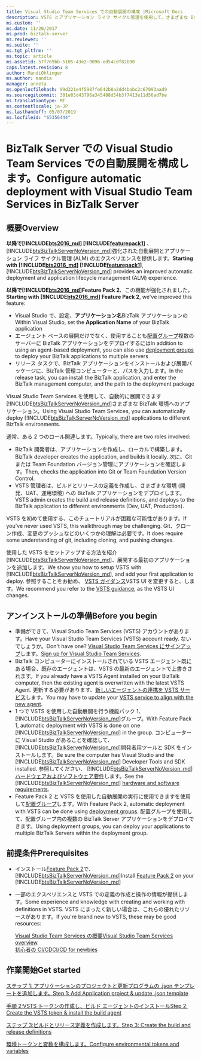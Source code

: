 ```yaml
---
title: Visual Studio Team Services での自動展開の構成 |Microsoft Docs
description: VSTS とアプリケーション ライフ サイクル管理を使用して、さまざまな BizTalk 環境にアプリケーションをデプロイする BizTalk Feature Pack のインストールします。
ms.custom: ''
ms.date: 11/20/2017
ms.prod: biztalk-server
ms.reviewer: ''
ms.suite: ''
ms.tgt_pltfrm: ''
ms.topic: article
ms.assetid: 57f769bb-5105-43e2-9096-ed54cdf82b90
caps.latest.revision: 8
author: MandiOhlinger
ms.author: mandia
manager: anneta
ms.openlocfilehash: 99d321e4f5987fe642b8a2dd4babc2c67093aad9
ms.sourcegitcommit: 381e83d43796a345488d54b3f7413e11d56ad7be
ms.translationtype: MT
ms.contentlocale: ja-JP
ms.lasthandoff: 05/07/2019
ms.locfileid: "65356444"
---
```

# <a name="configure-automatic-deployment-with-visual-studio-team-services-in-biztalk-server"></a><span data-ttu-id="b0abf-103">BizTalk Server での Visual Studio Team Services での自動展開を構成します。</span><span class="sxs-lookup"><span data-stu-id="b0abf-103">Configure automatic deployment with Visual Studio Team Services in BizTalk Server</span></span>

## <a name="overview"></a><span data-ttu-id="b0abf-104">概要</span><span class="sxs-lookup"><span data-stu-id="b0abf-104">Overview</span></span>

<span data-ttu-id="b0abf-105">**以降で[!INCLUDE[bts2016_md](../includes/bts2016-md.md)] [!INCLUDE[featurepack1](../includes/featurepack1.md)]** 、[!INCLUDE[btsBizTalkServerNoVersion_md](../includes/btsbiztalkservernoversion-md.md)]強化された自動展開とアプリケーション ライフ サイクル管理 (ALM) のエクスペリエンスを提供します。</span><span class="sxs-lookup"><span data-stu-id="b0abf-105">**Starting with [!INCLUDE[bts2016_md](../includes/bts2016-md.md)] [!INCLUDE[featurepack1](../includes/featurepack1.md)]**, [!INCLUDE[btsBizTalkServerNoVersion_md](../includes/btsbiztalkservernoversion-md.md)] provides an improved automatic deployment and application lifecycle management (ALM) experience.</span></span> 

<span data-ttu-id="b0abf-106">**以降で[!INCLUDE[bts2016_md](../includes/bts2016-md.md)]Feature Pack 2**、この機能が強化されました。</span><span class="sxs-lookup"><span data-stu-id="b0abf-106">**Starting with [!INCLUDE[bts2016_md](../includes/bts2016-md.md)] Feature Pack 2**, we've improved this feature:</span></span>

* <span data-ttu-id="b0abf-107">Visual Studio で、設定、**アプリケーション名**BizTalk アプリケーションの</span><span class="sxs-lookup"><span data-stu-id="b0abf-107">Within Visual Studio, set the **Application Name** of your BizTalk application</span></span>
* <span data-ttu-id="b0abf-108">エージェント ベースの展開だけでなく、使用することも[配置グループ](https://docs.microsoft.com/vsts/build-release/concepts/definitions/release/deployment-groups/index)複数のサーバーに BizTalk アプリケーションをデプロイするには</span><span class="sxs-lookup"><span data-stu-id="b0abf-108">In addition to using an agent-based deployment, you can also use [deployment groups](https://docs.microsoft.com/vsts/build-release/concepts/definitions/release/deployment-groups/index) to deploy your BizTalk applications to multiple servers</span></span>
* <span data-ttu-id="b0abf-109">リリース タスクで、BizTalk アプリケーションをインストールおよび展開パッケージに、BizTalk 管理コンピューターと、パスを入力します。</span><span class="sxs-lookup"><span data-stu-id="b0abf-109">In the release task, you can install the BizTalk application, and enter the BizTalk management computer, and the path to the deployment package</span></span>

<span data-ttu-id="b0abf-110">Visual Studio Team Services を使用して、自動的に展開できます[!INCLUDE[btsBizTalkServerNoVersion_md](../includes/btsbiztalkservernoversion-md.md)]さまざまな BizTalk 環境へのアプリケーション。</span><span class="sxs-lookup"><span data-stu-id="b0abf-110">Using Visual Studio Team Services, you can automatically deploy [!INCLUDE[btsBizTalkServerNoVersion_md](../includes/btsbiztalkservernoversion-md.md)] applications to different BizTalk environments.</span></span> 

<span data-ttu-id="b0abf-111">通常、ある 2 つのロール関連します。</span><span class="sxs-lookup"><span data-stu-id="b0abf-111">Typically, there are two roles involved:</span></span>

- <span data-ttu-id="b0abf-112">BizTalk 開発者は、アプリケーションを作成し、ローカルで構築します。</span><span class="sxs-lookup"><span data-stu-id="b0abf-112">BizTalk developer creates the application, and builds it locally.</span></span> <span data-ttu-id="b0abf-113">次に、Git または Team Foundation バージョン管理にアプリケーションを確認します。</span><span class="sxs-lookup"><span data-stu-id="b0abf-113">Then, checks the application into Git or Team Foundation Version Control.</span></span>
- <span data-ttu-id="b0abf-114">VSTS 管理者は、ビルドとリリースの定義を作成し、さまざまな環境 (開発、UAT、運用環境) への BizTalk アプリケーションをデプロイします。</span><span class="sxs-lookup"><span data-stu-id="b0abf-114">VSTS admin creates the build and release definitions, and deploys to the BizTalk application to different environments (Dev, UAT, Production).</span></span>

<span data-ttu-id="b0abf-115">VSTS を初めて使用する、このチュートリアルが困難な可能性があります。</span><span class="sxs-lookup"><span data-stu-id="b0abf-115">If you’ve never used VSTS, this walkthrough may be challenging.</span></span> <span data-ttu-id="b0abf-116">Git、クローン作成、変更のプッシュなどのいくつかの理解は必要です。</span><span class="sxs-lookup"><span data-stu-id="b0abf-116">It does require some understanding of git, including cloning, and pushing changes.</span></span> 

<span data-ttu-id="b0abf-117">使用した VSTS をセットアップする方法を紹介[!INCLUDE[btsBizTalkServerNoVersion_md](../includes/btsbiztalkservernoversion-md.md)]、展開する最初のアプリケーションを追加します。</span><span class="sxs-lookup"><span data-stu-id="b0abf-117">We show you how to setup VSTS with [!INCLUDE[btsBizTalkServerNoVersion_md](../includes/btsbiztalkservernoversion-md.md)], and add your first application to deploy.</span></span> <span data-ttu-id="b0abf-118">参照することをお勧め、 [VSTS ガイダンス](https://docs.microsoft.com/vsts/user-guide/)VSTS UI を変更すると、します。</span><span class="sxs-lookup"><span data-stu-id="b0abf-118">We recommend you refer to the [VSTS guidance](https://docs.microsoft.com/vsts/user-guide/), as the VSTS UI changes.</span></span> 

## <a name="before-you-begin"></a><span data-ttu-id="b0abf-119">アンインストールの準備</span><span class="sxs-lookup"><span data-stu-id="b0abf-119">Before you begin</span></span>

* <span data-ttu-id="b0abf-120">準備ができて、Visual Studio Team Services (VSTS) アカウントがあります。</span><span class="sxs-lookup"><span data-stu-id="b0abf-120">Have your Visual Studio Team Services (VSTS) account ready.</span></span> <span data-ttu-id="b0abf-121">ないでしょうか。</span><span class="sxs-lookup"><span data-stu-id="b0abf-121">Don't have one?</span></span> <span data-ttu-id="b0abf-122">[Visual Studio Team Services にサインアップ](https://www.visualstudio.com/docs/setup-admin/team-services/sign-up-for-visual-studio-team-services)します。</span><span class="sxs-lookup"><span data-stu-id="b0abf-122">[Sign up for Visual Studio Team Services](https://www.visualstudio.com/docs/setup-admin/team-services/sign-up-for-visual-studio-team-services).</span></span>
* <span data-ttu-id="b0abf-123">BizTalk コンピューターにインストールされている VSTS エージェント既にある場合、既存のエージェントは、VSTS の最新のエージェントで上書きされます。</span><span class="sxs-lookup"><span data-stu-id="b0abf-123">If you already have a VSTS Agent installed on your BizTalk computer, then the existing agent is overwritten with the latest VSTS Agent.</span></span> <span data-ttu-id="b0abf-124">更新する必要があります、[新しいエージェントの連携を VSTS サービス](https://www.visualstudio.com/docs/build/actions/agents/v2-windows#replace-an-agent)します。</span><span class="sxs-lookup"><span data-stu-id="b0abf-124">You may have to update your [VSTS service to align with the new agent](https://www.visualstudio.com/docs/build/actions/agents/v2-windows#replace-an-agent).</span></span>
* <span data-ttu-id="b0abf-125">1 つで VSTS を使用した自動展開を行う機能パック 1、[!INCLUDE[btsBizTalkServerNoVersion_md](../includes/btsbiztalkservernoversion-md.md)]グループ。</span><span class="sxs-lookup"><span data-stu-id="b0abf-125">With Feature Pack 1, automatic deployment with VSTS is done on one [!INCLUDE[btsBizTalkServerNoVersion_md](../includes/btsbiztalkservernoversion-md.md)] in the group.</span></span> <span data-ttu-id="b0abf-126">コンピューターに Visual Studio があることを確認して、[!INCLUDE[btsBizTalkServerNoVersion_md](../includes/btsbiztalkservernoversion-md.md)]開発者用ツールと SDK をインストールします。</span><span class="sxs-lookup"><span data-stu-id="b0abf-126">Be sure the computer has Visual Studio and the [!INCLUDE[btsBizTalkServerNoVersion_md](../includes/btsbiztalkservernoversion-md.md)] Developer Tools and SDK installed.</span></span> <span data-ttu-id="b0abf-127">参照してください、 [!INCLUDE[btsBizTalkServerNoVersion_md](../includes/btsbiztalkservernoversion-md.md)] [ハードウェアおよびソフトウェア要件](../install-and-config-guides/hardware-and-software-requirements-for-biztalk-server-2016.md)します。</span><span class="sxs-lookup"><span data-stu-id="b0abf-127">See the [!INCLUDE[btsBizTalkServerNoVersion_md](../includes/btsbiztalkservernoversion-md.md)] [hardware and software requirements](../install-and-config-guides/hardware-and-software-requirements-for-biztalk-server-2016.md).</span></span>
* <span data-ttu-id="b0abf-128">Feature Pack 2 と VSTS を使用した自動展開の実行に使用できますを使用して[配置グループ](https://docs.microsoft.com/vsts/build-release/concepts/definitions/release/deployment-groups/howto-deployment-groups)します。</span><span class="sxs-lookup"><span data-stu-id="b0abf-128">With Feature Pack 2, automatic deployment with VSTS can be done using [deployment groups](https://docs.microsoft.com/vsts/build-release/concepts/definitions/release/deployment-groups/howto-deployment-groups).</span></span> <span data-ttu-id="b0abf-129">配置グループを使用して、配置グループ内の複数の BizTalk Server アプリケーションをデプロイできます。</span><span class="sxs-lookup"><span data-stu-id="b0abf-129">Using deployment groups, you can deploy your applications to multiple BizTalk Servers within the deployment group.</span></span>

## <a name="prerequisites"></a><span data-ttu-id="b0abf-130">前提条件</span><span class="sxs-lookup"><span data-stu-id="b0abf-130">Prerequisites</span></span>

* <span data-ttu-id="b0abf-131">インストール[Feature Pack 2](https://aka.ms/bts2016fp2)で、 [!INCLUDE[btsBizTalkServerNoVersion_md](../includes/btsbiztalkservernoversion-md.md)]</span><span class="sxs-lookup"><span data-stu-id="b0abf-131">Install [Feature Pack 2](https://aka.ms/bts2016fp2) on your [!INCLUDE[btsBizTalkServerNoVersion_md](../includes/btsbiztalkservernoversion-md.md)]</span></span>
* <span data-ttu-id="b0abf-132">一部のエクスペリエンスと VSTS での定義の作成と操作の情報が提供します。</span><span class="sxs-lookup"><span data-stu-id="b0abf-132">Some experience and knowledge with creating and working with definitions in VSTS.</span></span> <span data-ttu-id="b0abf-133">VSTS にまったく新しい場合は、これらの優れたリソースがあります。</span><span class="sxs-lookup"><span data-stu-id="b0abf-133">If you're brand new to VSTS, these may be good resources:</span></span> 

  [<span data-ttu-id="b0abf-134">Visual Studio Team Services の概要</span><span class="sxs-lookup"><span data-stu-id="b0abf-134">Visual Studio Team Services overview</span></span>](https://www.visualstudio.com/docs/overview)  
  [<span data-ttu-id="b0abf-135">初心者の CI/CD</span><span class="sxs-lookup"><span data-stu-id="b0abf-135">CI/CD for newbies</span></span>](https://www.visualstudio.com/docs/build/get-started/ci-cd-part-1)

## <a name="get-started"></a><span data-ttu-id="b0abf-136">作業開始</span><span class="sxs-lookup"><span data-stu-id="b0abf-136">Get started</span></span>
[<span data-ttu-id="b0abf-137">ステップ 1: アプリケーションのプロジェクトと更新プログラムの .json テンプレートを追加します。</span><span class="sxs-lookup"><span data-stu-id="b0abf-137">Step 1: Add Application project & update .json template</span></span>](feature-pack-add-application-project.md)  

[<span data-ttu-id="b0abf-138">手順 2:VSTS トークンの作成し、ビルド エージェントのインストール</span><span class="sxs-lookup"><span data-stu-id="b0abf-138">Step 2: Create the VSTS token & install the build agent</span></span>](feature-pack-create-vsts-token.md)

[<span data-ttu-id="b0abf-139">ステップ 3:ビルドとリリース定義を作成します。</span><span class="sxs-lookup"><span data-stu-id="b0abf-139">Step 3: Create the build and release definitions</span></span>](feature-pack-add-build-release-definitions.md)

[<span data-ttu-id="b0abf-140">環境トークンと変数を構成します。</span><span class="sxs-lookup"><span data-stu-id="b0abf-140">Configure environmental tokens and variables</span></span>](configure-environmental-tokens-and-variables-for-automatic-deployment.md)